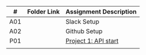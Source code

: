 |   #   | Folder Link | Assignment Description |
| :---: | ----------- | ---------------------- |
|  A01  |             |  Slack Setup           |
|  A02  |             |  Github Setup          |
|  P01  |             |  [Project 1: API start](https://github.com/mabubakkarh/5443-Spatial-DB-Abubakkar/tree/main/Assignments/P01)|
|       |             |                        |
